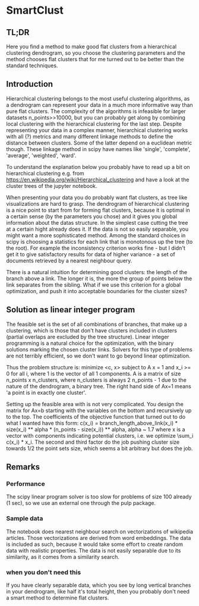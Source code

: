 # SmartClust

## TL;DR

Here you find a method to make good flat clusters from a hierarchical clustering dendrogram,
so you choose the clustering parameters and the method chooses flat clusters that for me turned
out to be better than the standard techniques.

## Introduction

Hierarchical clustering belongs to the most useful clustering algorithms, as a dendrogram can represent your data in a much more informative way than pure flat clusters. The complexity of the algorithms is infeasible for larger datasets n_points>>10000, but you can probably get along by combining local clustering with the hierarchical clustering for the last step. Despite representing your data in a complex manner, hierarchical clustering works with all (?) metrics and many different linkage methods to define the distance between clusters. Some of the latter depend on a euclidean metric though. These linkage method in scipy have names like 'single', 'complete', 'average', 'weighted', 'ward'.

To understand the explanation below you probably have to read up a bit on hierarchical clustering e.g. from https://en.wikipedia.org/wiki/Hierarchical_clustering and have a look at the cluster trees of the jupyter notebook.

When presenting your data you do probably want flat clusters, as tree like visualizations are hard to grasp. The dendrogram of hierarchical clustering is a nice point to start from for forming flat clusters, because it is optimal in a certain sense (by the parameters you chose) and it gives you global information about the datas structure. In the simplest case cutting the tree at a certain hight already does it. If the data is not so easily separable, you might want a more sophisticated method. Among the standard choices in scipy is choosing a statistics for each link that is monotonous up the tree (to the root). For example the inconsistency criterion works fine - but I didn't get it to give satisfactory results for data of higher variance - a set of documents retrieved by a nearest neighbour query.

There is a natural intuition for determining good clusters: the length of the branch above a link. The longer it is, the more the group of points below the link separates from the sibling. What if we use this criterion for a global optimization, and push it into acceptable boundaries for the cluster sizes?

## Solution as linear integer program

The feasible set is the set of all combinations of branches, that make up a clustering, which is those that don't have clusters included in clusters (partial overlaps are excluded by the tree structure). Linear integer programming is a natural choice for the optimization, with the binary solutions marking the chosen cluster links. Solvers for this type of problems are not terribly efficient, so we don't want to go beyond linear optimization.

Thus the problem structure is:
minimize <c, x> subject to A x = 1 and x_i >= 0 for all i, where 1 is the vector of all 1 components.
A is a matrix of size n_points x n_clusters, where n_clusters is always 2 n_points - 1 due to the nature of the dendrogram, a binary tree.
The right hand side of Ax=1 means 'a point is in exactly one cluster'.

Setting up the feasible area with is not very complicated. You design the matrix for Ax=b starting with the variables on the bottom and recursively up to the top.
The coefficients of the objective function that turned out to do what I wanted have this form:
c(x_i) = branch_length_above_link(x_i) * size(x_i) ** alpha * (n_points - size(x_i)) ** alpha,  alpha ~ 1.7
where x is a vector with components indicating potential clusters, i.e. we optimize
\sum_i c(x_i) * x_i.
The second and third factor do the job pushing cluster size towards 1/2 the point sets size, which seems a bit arbitrary but does the job.

## Remarks

### Performance
The scipy linear program solver is too slow for problems of size 100 already (1 sec), so we use an external one through the pulp package.

### Sample data
The notebook does nearest neighbour search on vectorizations of wikipedia articles. Those vectorizations are derived from word embeddings. The data is included as such, because it would take some effort to create random data with realistic properties. The data is not easily separable due to its similarity, as it comes from a similarity search.

### when you don't need this
If you have clearly separable data, which you see by long vertical branches in your dendrogram, like half it's total height, then you probably don't need a smart method to determine flat clusters.
